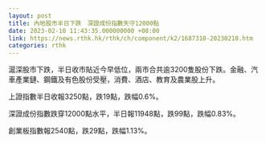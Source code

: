 ```yaml
---
layout: post
title: 內地股市半日下跌　深證成份指數失守12000點
date: 2023-02-10 11:43:35.000000000 +08:00
link: https://news.rthk.hk/rthk/ch/component/k2/1687310-20230210.htm
categories: rthk
---
```


滬深股市下跌，半日收市貼近今早低位，兩市合共逾3200隻股份下跌。金融、汽車產業鏈、鋼鐵及有色股份受壓，消費、酒店、教育及農業股上升。

上證指數半日收報3250點，跌19點，跌幅0.6%。

深證成份指數跌穿12000點水平，半日報11948點，跌99點，跌幅0.83%。

創業板指數報2540點，跌29點，跌幅1.13%。
